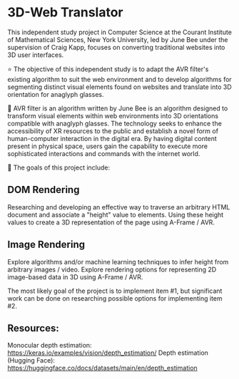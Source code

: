 # 3D-Web Translator
This independent study project in Computer Science at the Courant Institute of Mathematical Sciences, New York University, led by June Bee under the supervision of Craig Kapp, focuses on converting traditional websites into 3D user interfaces.

⭐️ The objective of this independent study is to adapt the AVR filter's existing algorithm to suit the web environment and to develop algorithms for segmenting distinct visual elements found on websites and translate into 3D orientation for anaglyph glasses. 

🔵 AVR filter is an algorithm written by June Bee is an algorithm designed to transform visual elements within web environments into 3D orientations compatible with anaglyph glasses. The technology seeks to enhance the accessibility of XR resources to the public and establish a novel form of human-computer interaction in the digital era. By having digital content present in physical space, users gain the capability to execute more sophisticated interactions and commands with the internet world.

📍 The goals of this project include:

## DOM Rendering
Researching and developing an effective way to traverse an arbitrary HTML document and associate a "height" value to elements.
Using these height values to create a 3D representation of the page using A-Frame / AVR.

## Image Rendering
Explore algorithms and/or machine learning techniques to infer height from arbitrary images / video.
Explore rendering options for representing 2D image-based data in 3D using A-Frame / AVR.

The most likely goal of the project is to implement item #1, but significant work can be done on researching possible options for implementing item #2.

## Resources:
Monocular depth estimation: https://keras.io/examples/vision/depth_estimation/
Depth estimation (Hugging Face): https://huggingface.co/docs/datasets/main/en/depth_estimation

